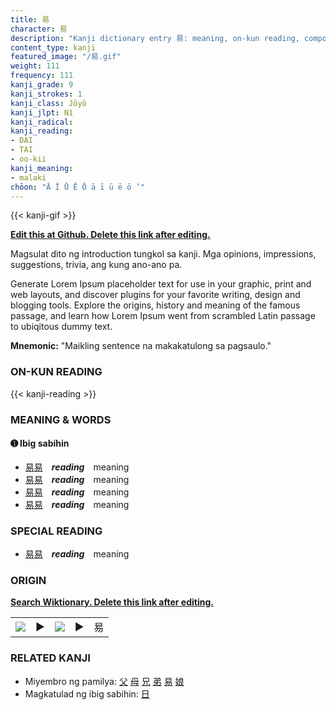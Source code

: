 ```yaml
---
title: 易
character: 易
description: "Kanji dictionary entry 易: meaning, on-kun reading, compounds, origin, related kanji"
content_type: kanji
featured_image: "/易.gif"
weight: 111
frequency: 111
kanji_grade: 9
kanji_strokes: 1
kanji_class: Jōyō
kanji_jlpt: N1
kanji_radical: 
kanji_reading: 
- DAI
- TAI
- oo-kii
kanji_meaning:
- malaki
chōon: "Ā Ī Ū Ē Ō ā ī ū ē ō ’"
---
```

[//]: # (Don't edit the line below. Kanji animated GIF code is automatically generated.)
{{< kanji-gif >}}

[//]: # (Edit below this line.)

**[Edit this at Github. Delete this link after editing.](https://github.com/tim0g/tim/tree/main/content/kanji/易/index.md)**

Magsulat dito ng introduction tungkol sa kanji. Mga opinions, impressions, suggestions, trivia, ang kung ano-ano pa.

Generate Lorem Ipsum placeholder text for use in your graphic, print and web layouts, and discover plugins for your favorite writing, design and blogging tools. Explore the origins, history and meaning of the famous passage, and learn how Lorem Ipsum went from scrambled Latin passage to ubiqitous dummy text.
 
**Mnemonic:** "Maikling sentence na makakatulong sa pagsaulo."

### ON-KUN READING

[//]: # (Don't edit the line below. ON-KUN READING code is automatically generated.)
{{< kanji-reading >}}

### MEANING & WORDS

#### ➊ **Ibig sabihin**
  - [易](../易)[易](../易)　***reading***　meaning
  - [易](../易)[易](../易)　***reading***　meaning
  - [易](../易)[易](../易)　***reading***　meaning
  - [易](../易)[易](../易)　***reading***　meaning

### SPECIAL READING
  - [易](../易)[易](../易)　***reading***　meaning

### ORIGIN

**[Search Wiktionary. Delete this link after editing.](https://wiktionary.org/wiki/易)**
<table class="kanji-table"><tr><td>
<img src="60px-易-bronze.svg.png">
</td><td>▶</td><td>
<img src="60px-易-oracle.svg.png">
</td><td>▶</td>
<td class="kanji-origin">易</td>
</tr></table>

### RELATED KANJI
- Miyembro ng pamilya: [父](../父) [母](../母) [兄](../兄) [弟](../弟) [易](../易) [娘](../娘)
- Magkatulad ng ibig sabihin: [日](../日)
